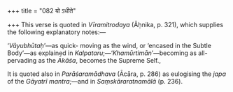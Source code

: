 +++
title = "082 यो ऽधीते"

+++
This verse is quoted in *Vīramitrodaya* (Āḥnika, p. 321), which supplies
the following explanatory notes:—

‘*Vāyubhūtaḥ*’—as quick- moving as the wind, or ‘encased in the Subtle
Body’—as explained in *Kalpataru*;—‘*Khamūrtimān*’—becoming as
all-pervading as the *Ākāśa*, becomes the Supreme Self.,

It is quoted also in *Parāśaramādhava* (Ācāra, p. 286) as eulogising the
*japa* of the *Gāyatrī mantra*;—and in *Saṃskāraratnamālā* (p. 236).



